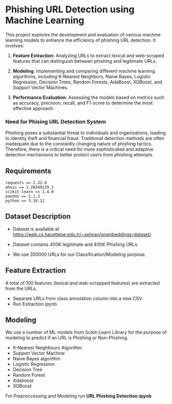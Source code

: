 
# Phishing URL Detection using Machine Learning

This project explores the development and evaluation of various machine learning models to enhance the efficiency of phishing URL detection. It involves:

1. **Feature Extraction**: Analyzing URLs to extract lexical and web-scraped features that can distinguish between phishing and legitimate URLs.

2. **Modeling**: Implementing and comparing different machine learning algorithms, including K-Nearest Neighbors, Naive Bayes, Logistic Regression, Decision Trees, Random Forests, AdaBoost, XGBoost, and Support Vector Machines.

3. **Performance Evaluation**: Assessing the models based on metrics such as accuracy, precision, recall, and F1-score to determine the most effective approach.


### Need for Phising URL Detection System

Phishing poses a substantial threat to individuals and organizations, leading to identity theft and financial fraud. Traditional detection methods are often inadequate due to the constantly changing nature of phishing tactics. Therefore, there is a critical need for more sophisticated and adaptive detection mechanisms to better protect users from phishing attempts.

## Requirements
    requests == 2.31.0
    whois == 1.20240129.2
    scikit-learn == 1.4.0
    pandas == 2.1.3
    python == 3.10.11

## Dataset Description

- Dataset is available at https://web.cs.hacettepe.edu.tr/~selman/grambeddings-dataset/

- Dataset contains 400K legitimate and 400K Phishing URLs.

- We use 350000 URLs for our Classification/Modeling purpose.

## Feature Extraction
A total of 100 features (lexical and web-scrapped features) are extracted from the URLs.

- Separate URLs from class annotation column into a new CSV.
- Run Extraction.ipynb

## Modeling

We use a number of ML models from Scikit-Learn Library for the purpose of modeling to predict if an URL is Phishing or Non-Phishing.

- K-Nearest Neighbours Algorithm
- Support Vector Machine
- Naive Bayes algorithm
- Logistic Regression
- Decision Tree
- Random Forest
- Adaboost
- XGBoost

For Preproccessing and Modeling run **URL Phishing Detection.ipynb**



